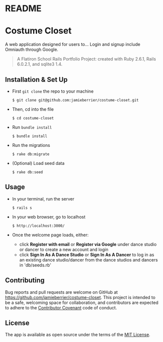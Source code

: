 README
======

# Costume Closet

A web application designed for users to... Login and signup include Omniauth through Google.

> A Flatiron School Rails Portfolio Project: created with Ruby 2.6.1, Rails 6.0.2.1, and sqlite3 1.4.

## Installation & Set Up

* First `git clone` the repo to your machine

    ```
    $ git clone git@github.com:jamieberrier/costume-closet.git
    ```
* Then, cd into the file

    ```
    $ cd costume-closet
    ```
* Run `bundle install`

    ```
    $ bundle install
    ```
* Run the migrations

    ```
    $ rake db:migrate
    ```
* (Optional) Load seed data

    ```
    $ rake db:seed
    ```

## Usage

* In your terminal, run the server

    ```
    $ rails s
    ```
* In your web browser, go to localhost

    ```
    $ http://localhost:3000/
    ```
* Once the welcome page loads, either:
    * click **Register with email** or **Register via Google** under dance studio or dancer to create a new account and login
    * click **Sign In As A Dance Studio** or **Sign In As A Dancer** to log in as an existing dance studio/dancer from the dance studios and dancers in 'db/seeds.rb'

## Contributing

Bug reports and pull requests are welcome on GitHub at https://github.com/jamieberrier/costume-closet. This project is intended to be a safe, welcoming space for collaboration, and contributors are expected to adhere to the [Contributor Covenant](http://contributor-covenant.org) code of conduct.

## License

The app is available as open source under the terms of the [MIT License](https://opensource.org/licenses/MIT).
